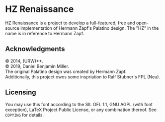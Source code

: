HZ Renaissance
======================

HZ Renaissance is a project to develop a full-featured, free and open-source implementation of Hermann Zapf's Palatino design. The "HZ" in the name is in reference to Hermann Zapf.


Acknowledgments
------------
© 2014, (URW)++.  
© 2019, Daniel Benjamin Miller.  
The original Palatino design was created by Hermann Zapf.  
Additionally, this project owes some inspriation to Ralf Stubner's FPL (Neu).

Licensing
------------
You may use this font according to the SIL OFL 1.1, GNU AGPL (with font exception), LaTeX Project Public License, or any combination thereof. See ```COPYING``` for details.
